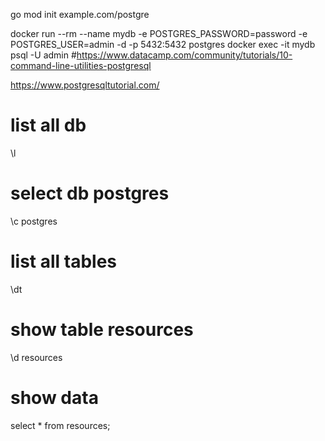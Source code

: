 go mod init example.com/postgre

docker run --rm --name mydb -e POSTGRES_PASSWORD=password -e POSTGRES_USER=admin -d -p 5432:5432 postgres
docker exec -it mydb psql -U admin
#https://www.datacamp.com/community/tutorials/10-command-line-utilities-postgresql

https://www.postgresqltutorial.com/

# list all db
\l
# select db postgres
\c postgres
# list all tables
\dt
# show table resources
\d resources
# show data
select * from resources;
